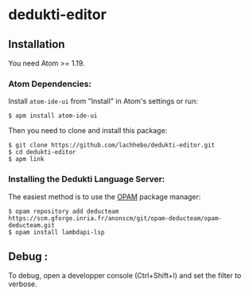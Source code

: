 # dedukti-editor

## Installation

You need Atom >= 1.19.

### Atom Dependencies:

Install `atom-ide-ui` from "Install" in Atom's settings or run:
```
$ apm install atom-ide-ui
```

Then you need to clone and install this package:
```
$ git clone https://github.com/lachhebo/dedukti-editor.git
$ cd dedukti-editor
$ apm link
```

### Installing the Dedukti Language Server:

The easiest method is to use the [OPAM](https://opam.ocaml.org/) package manager:
```
$ opam repository add deducteam https://scm.gforge.inria.fr/anonscm/git/opam-deducteam/opam-deducteam.git
$ opam install lambdapi-lsp
```

## Debug :

To debug, open a developper console (Ctrl+Shift+I) and set the filter to verbose.
